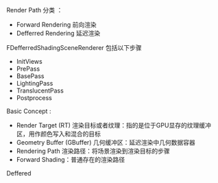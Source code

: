 
Render Path 分类 ： 
- Forward Rendering 前向渲染 
- Defferred Rendering 延迟渲染 

FDefferredShadingSceneRenderer 包括以下步骤 
- InitViews 
- PrePass 
- BasePass 
- LightingPass 
- TranslucentPass 
- Postprocess  

Basic Concept : 
- Render Target (RT) 渲染目标或者纹理：指的是位于GPU显存的纹理缓冲区，用作颜色写入和混合的目标 
- Geometry Buffer (GBuffer) 几何缓冲区：延迟渲染中几何数据容器 
- Rendering Path 渲染路径：将场景渲染到渲染目标的步骤 
- Forward Shading：普通存在的渲染路径 

Deffered
